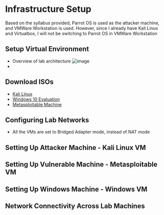 # Infrastructure Setup
Based on the syllabus provided, Parrot OS is used as the attacker machine, and VMWare Workstation is used. However, since I already have Kali Linux and Virtualbox, I will not be switching to Parrot OS in VMWare Workstation


## Setup Virtual Environment
- Overview of lab architecture
  ![image](https://github.com/user-attachments/assets/c8012d2e-d3dc-427a-ba54-81769fa68e33)
- 


## Download ISOs
- [Kali Linux](https://cdimage.kali.org/kali-2024.3/kali-linux-2024.3-virtualbox-amd64.7z)
- [Windows 10 Evaluation](https://www.microsoft.com/en-in/evalcenter/download-windows-10-enterprise)
- [Metasploitable Machine](https://sourceforge.net/projects/metasploitable/files/Metasploitable2/metasploitable-linux-2.0.0.zip/download)

## Configuring Lab Networks
- All the VMs are set to Bridged Adapter mode, instead of NAT mode


## Setting Up Attacker Machine - Kali Linux VM


## Setting Up Vulnerable Machine - Metasploitable VM


## Setting Up Windows Machine - Windows VM


## Network Connectivity Across Lab Machines



